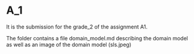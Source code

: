 # A_1

It is the submission for the grade_2 of the assignment A1.

The folder contains a file domain_model.md describing the domain model as well as an image of the domain model (sls.jpeg)
